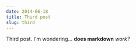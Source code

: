 ```yaml
---
date: 2014-06-18
title: Third post
slug: third
---
```


Third post. I'm wondering... **does markdown** _work?_
